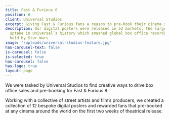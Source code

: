```yaml
---
title: Fast & Furious 8
position: 6
client: Universal Studios
excerpt: Giving Fast & Furious fans a reason to pre-book their cinema seat
description: Our digital posters were released in 52 markets, the largest film promotion
  uptake in Universal’s history which smashed global box office records, previously
  held by Star Wars
image: "/uploads/universal-studios-feature.jpg"
has-carousel-text: false
is-carousel: false
is-selected: true
has-carousel: false
has-logo: true
layout: page
---
```


We were tasked by Universal Studios to find creative ways to drive box office sales and pre-booking for Fast & Furious 8.

Working with a collective of street artists and film’s producers, we created a collection of 12 bespoke digital posters and rewarded fans that pre-booked at any cinema around the world on the first two weeks of theatrical release.